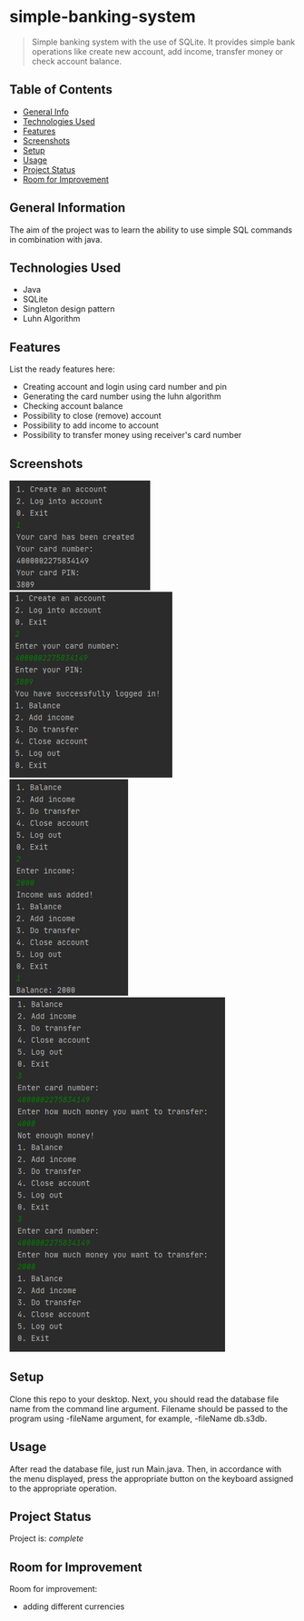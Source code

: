 # simple-banking-system
> Simple banking system with the use of SQLite. It provides simple bank operations like create new account, add income, transfer money or check account balance.

## Table of Contents
* [General Info](#general-information)
* [Technologies Used](#technologies-used)
* [Features](#features)
* [Screenshots](#screenshots)
* [Setup](#setup)
* [Usage](#usage)
* [Project Status](#project-status)
* [Room for Improvement](#room-for-improvement)


## General Information
The aim of the project was to learn the ability to use simple SQL commands in combination with java.


## Technologies Used
- Java
- SQLite
- Singleton design pattern
- Luhn Algorithm


## Features
List the ready features here:
- Creating account and login using card number and pin
- Generating the card number using the luhn algorithm
- Checking account balance
- Possibility to close (remove) account
- Possibility to add income to account
- Possibility to transfer money using receiver's card number

## Screenshots
![create_account](./screenshots/create_account.png)\
![log_in](./screenshots/log_in.png)\
![balace_income](./screenshots/balace_income.png)\
![add_income](./screenshots/add_income.png)


## Setup
Clone this repo to your desktop. Next, you should read the database file name from the command line argument. Filename should be passed to the program using -fileName argument, for example, -fileName db.s3db.


## Usage
After read the database file, just run Main.java. Then, in accordance with the menu displayed, press the appropriate button on the keyboard assigned to the appropriate operation.

## Project Status
Project is: _complete_

## Room for Improvement

Room for improvement:
- adding different currencies
